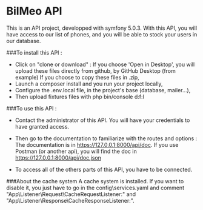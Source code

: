 
# BilMeo API
 
This is an API project, developped with symfony 5.0.3. 
With this API, you will have access to our list of phones, and you will be able to stock your users in our database. 

###To install this API : 

- Click on "clone or download" : If you choose 'Open in Desktop', you will upload these files directly from github, by GitHub Desktop (from example) If you choose to copy these files in .zip,
- Launch a composer install and you run your project locally, 
- Configure the .env.local file, in the project's base (database, mailer...), 
- Then upload fixtures files with php bin/console d:f:l

###To use this API :
- Contact the administrator of this API. You will have your credentials to have granted access. 
- Then go to the documentation to familiarize with the routes and options : 
    The documentation is in https://127.0.0.1:8000/api/doc. 
    If you use Postman (or another api), you will find the doc in https://127.0.0.1:8000/api/doc.json
    
- To access all of the others parts of this API, you have to be connected. 

###About the cache system
A cache system is installed. If you want to disable it, you just have to go in the config\services.yaml and comment "App\Listener\Request\CacheRequestListener:" and "App\Listener\Response\CacheResponseListener:". 
